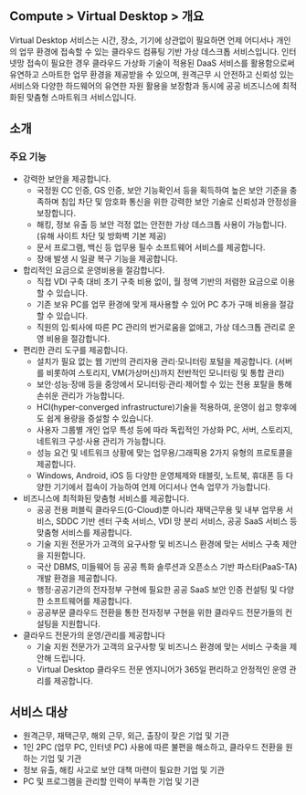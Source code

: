 ## Compute > Virtual Desktop > 개요

Virtual Desktop 서비스는 시간, 장소, 기기에 상관없이 필요하면 언제 어디서나 개인의 업무 환경에 접속할 수 있는 클라우드 컴퓨팅 기반 가상 데스크톱 서비스입니다.
인터넷망 접속이 필요한 경우 클라우드 가상화 기술이 적용된 DaaS 서비스를 활용함으로써 유연하고 스마트한 업무 환경을 제공받을 수 있으며, 원격근무 시 안전하고 신뢰성 있는 서비스와 다양한 하드웨어의 유연한 자원 활용을 보장함과 동시에 공공 비즈니스에 최적화된 맞춤형 스마트워크 서비스입니다. 

## 소개
### 주요 기능
* 강력한 보안을 제공합니다.
    * 국정원 CC 인증, GS 인증, 보안 기능확인서 등을 획득하여 높은 보안 기준을 충족하며 침입 차단 및 암호화 통신을 위한 강력한 보안 기술로 신뢰성과 안정성을 보장합니다.
    * 해킹, 정보 유출 등 보안 걱정 없는 안전한 가상 데스크톱 사용이 가능합니다. (유해 사이트 차단 및 방화벽 기본 제공)
    * 문서 프로그램, 백신 등 업무용 필수 소프트웨어 서비스를 제공합니다.
    * 장애 발생 시 일괄 복구 기능을 제공합니다.
* 합리적인 요금으로 운영비용을 절감합니다.
    * 직접 VDI 구축 대비 초기 구축 비용 없이, 월 정액 기반의 저렴한 요금으로 이용할 수 있습니다.
    * 기존 보유 PC를 업무 환경에 맞게 재사용할 수 있어 PC 추가 구매 비용을 절감할 수 있습니다.
    * 직원의 입·퇴사에 따른 PC 관리의 번거로움을 없애고, 가상 데스크톱 관리로 운영 비용을 절감합니다.
* 편리한 관리 도구를 제공합니다.
     * 설치가 필요 없는 웹 기반의 관리자용 관리·모니터링 포털을 제공합니다. (서버를 비롯하여 스토리지, VM(가상머신)까지 전반적인 모니터링 및 통합 관리)
     * 보안·성능·장애 등을 중앙에서 모니터링·관리·제어할 수 있는 전용 포탈을 통해 손쉬운 관리가 가능합니다.
     * HCI(hyper-converged infrastructure)기술을 적용하여, 운영이 쉽고 향후에도 쉽게 용량을 증설할 수 있습니다.
     * 사용자 그룹별 개인 업무 특성 등에 따라 독립적인 가상화 PC, 서버, 스토리지, 네트워크 구성·사용 관리가 가능합니다.
     * 성능 요건 및 네트워크 상황에 맞는 업무용/그래픽용 2가지 유형의 프로토콜을 제공합니다.
     * Windows, Android, iOS 등 다양한 운영체제와 태블릿, 노트북, 휴대폰 등 다양한 기기에서 접속이 가능하여 언제 어디서나 연속 업무가 가능합니다.
* 비즈니스에 최적화된 맞춤형 서비스를 제공합니다.
     * 공공 전용 퍼블릭 클라우드(G-Cloud)뿐 아니라 재택근무용 및 내부 업무용 서비스, SDDC 기반 센터 구축 서비스, VDI 망 분리 서비스, 공공 SaaS 서비스 등 맞춤형 서비스를 제공합니다.
     * 기술 지원 전문가가 고객의 요구사항 및 비즈니스 환경에 맞는 서비스 구축 제안을 지원합니다.
     * 국산 DBMS, 미들웨어 등 공공 특화 솔루션과 오픈소스 기반 파스타(PaaS-TA) 개발 환경을 제공합니다.
     * 행정·공공기관의 전자정부 구현에 필요한 공공 SaaS 보안 인증 컨설팅 및 다양한 소프트웨어를 제공합니다.
     * 공공부문 클라우드 전환을 통한 전자정부 구현을 위한 클라우드 전문가들의 컨설팅을 지원합니다.
* 클라우드 전문가의 운영/관리를 제공합니다
     * 기술 지원 전문가가 고객의 요구사항 및 비즈니스 환경에 맞는 서비스 구축을 제안해 드립니다.
     * Virtual Desktop 클라우드 전문 엔지니어가 365일 편리하고 안정적인 운영 관리를 제공합니다.

## 서비스 대상
* 원격근무, 재택근무, 해외 근무, 외근, 출장이 잦은 기업 및 기관
* 1인 2PC (업무 PC, 인터넷 PC) 사용에 따른 불편을 해소하고, 클라우드 전환을 원하는 기업 및 기관
* 정보 유출, 해킹 사고로 보안 대책 마련이 필요한 기업 및 기관
* PC 및 프로그램을 관리할 인력이 부족한 기업 및 기관